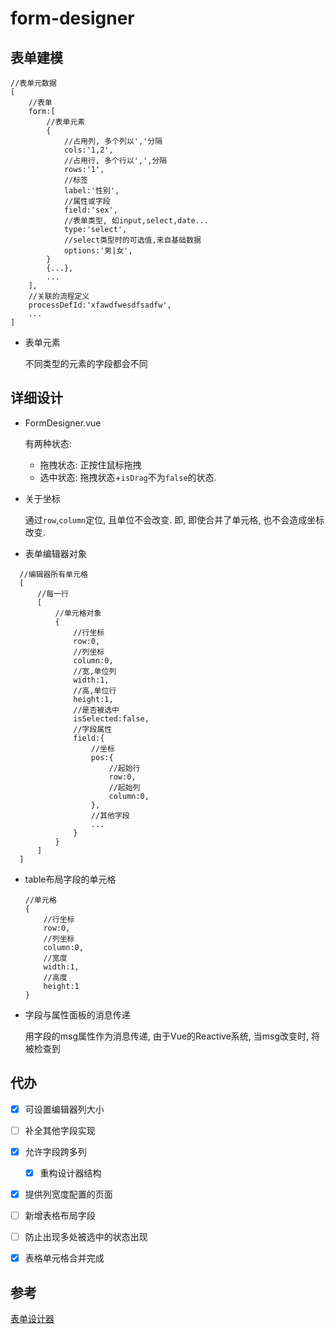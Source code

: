 # form-designer

## 表单建模
```jsonc
//表单元数据
[   
    //表单
    form:[
        //表单元素
        {
            //占用列, 多个列以','分隔
            cols:'1,2',
            //占用行, 多个行以',',分隔
            rows:'1',
            //标签
            label:'性别',
            //属性或字段
            field:'sex',
            //表单类型, 如input,select,date...
            type:'select',
            //select类型时的可选值,来自基础数据
            options:'男|女',
        }
        {...},
        ...
    ],
    //关联的流程定义
    processDefId:'xfawdfwesdfsadfw',
    ...
]
```

* 表单元素

    不同类型的元素的字段都会不同

## 详细设计
* FormDesigner.vue

    有两种状态:
    
    * 拖拽状态: 正按住鼠标拖拽
    * 选中状态: 拖拽状态+`isDrag`不为`false`的状态.
    
* 关于坐标
    
    通过`row`,`column`定位, 且单位不会改变. 即, 即使合并了单元格, 也不会造成坐标改变.
    
* 表单编辑器对象
  
```
  //编辑器所有单元格
  [
      //每一行
      [
          //单元格对象
          {
              //行坐标
              row:0,
              //列坐标
              column:0,
              //宽,单位列
              width:1,
              //高,单位行
              height:1,
              //是否被选中
              isSelected:false,
              //字段属性
              field:{
                  //坐标
                  pos:{
                      //起始行
                      row:0,
                      //起始列
                      column:0,
                  },
                  //其他字段
                  ...
              }
          }
      ]
  ]
```

* table布局字段的单元格

  ```
  //单元格
  {
      //行坐标
      row:0,
      //列坐标
      column:0,
      //宽度
      width:1,
      //高度
      height:1
  }
  ```

* 字段与属性面板的消息传递
    
    用字段的msg属性作为消息传递, 由于Vue的Reactive系统, 当msg改变时, 将被检查到
  

## 代办

- [x] 可设置编辑器列大小
- [ ] 补全其他字段实现
- [x] 允许字段跨多列
    - [x] 重构设计器结构
- [x] 提供列宽度配置的页面
- [ ] 新增表格布局字段
- [ ] 防止出现多处被选中的状态出现
- [x] 表格单元格合并完成


## 参考
[表单设计器](http://form.xiaoyaoji.cn/#/zh-CN/)
